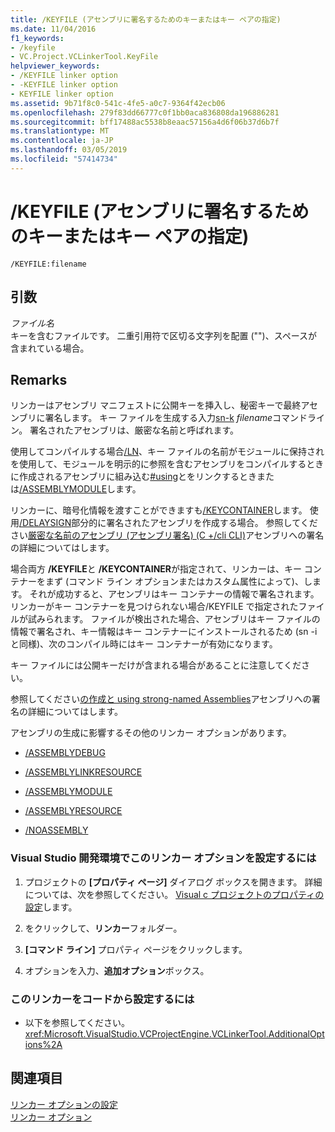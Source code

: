 ```yaml
---
title: /KEYFILE (アセンブリに署名するためのキーまたはキー ペアの指定)
ms.date: 11/04/2016
f1_keywords:
- /keyfile
- VC.Project.VCLinkerTool.KeyFile
helpviewer_keywords:
- /KEYFILE linker option
- -KEYFILE linker option
- KEYFILE linker option
ms.assetid: 9b71f8c0-541c-4fe5-a0c7-9364f42ecb06
ms.openlocfilehash: 279f83dd66777c0f1bb0aca836808da196886281
ms.sourcegitcommit: bff17488ac5538b8eaac57156a4d6f06b37d6b7f
ms.translationtype: MT
ms.contentlocale: ja-JP
ms.lasthandoff: 03/05/2019
ms.locfileid: "57414734"
---
```

# <a name="keyfile-specify-key-or-key-pair-to-sign-an-assembly"></a>/KEYFILE (アセンブリに署名するためのキーまたはキー ペアの指定)

```
/KEYFILE:filename
```

## <a name="arguments"></a>引数

*ファイル名*<br/>
キーを含むファイルです。 二重引用符で区切る文字列を配置 ("")、スペースが含まれている場合。

## <a name="remarks"></a>Remarks

リンカーはアセンブリ マニフェストに公開キーを挿入し、秘密キーで最終アセンブリに署名します。 キー ファイルを生成する入力[sn-k](/dotnet/framework/tools/sn-exe-strong-name-tool) *filename*コマンドライン。 署名されたアセンブリは、厳密な名前と呼ばれます。

使用してコンパイルする場合[/LN](../../build/reference/ln-create-msil-module.md)、キー ファイルの名前がモジュールに保持されを使用して、モジュールを明示的に参照を含むアセンブリをコンパイルするときに作成されるアセンブリに組み込む[#using](../../preprocessor/hash-using-directive-cpp.md)とをリンクするときまたは[/ASSEMBLYMODULE](../../build/reference/assemblymodule-add-a-msil-module-to-the-assembly.md)します。

リンカーに、暗号化情報を渡すことができますも[/KEYCONTAINER](../../build/reference/keycontainer-specify-a-key-container-to-sign-an-assembly.md)します。 使用[/DELAYSIGN](../../build/reference/delaysign-partially-sign-an-assembly.md)部分的に署名されたアセンブリを作成する場合。 参照してください[厳密な名前のアセンブリ (アセンブリ署名) (C +/cli CLI)](../../dotnet/strong-name-assemblies-assembly-signing-cpp-cli.md)アセンブリへの署名の詳細についてはします。

場合両方 **/KEYFILE**と **/KEYCONTAINER**が指定されて、リンカーは、キー コンテナーをまず (コマンド ライン オプションまたはカスタム属性によって)、します。 それが成功すると、アセンブリはキー コンテナーの情報で署名されます。 リンカーがキー コンテナーを見つけられない場合/KEYFILE で指定されたファイルが試みられます。 ファイルが検出された場合、アセンブリはキー ファイルの情報で署名され、キー情報はキー コンテナーにインストールされるため (sn -i と同様)、次のコンパイル時にはキー コンテナーが有効になります。

キー ファイルには公開キーだけが含まれる場合があることに注意してください。

参照してください[の作成と using strong-named Assemblies](/dotnet/framework/app-domains/create-and-use-strong-named-assemblies)アセンブリへの署名の詳細についてはします。

アセンブリの生成に影響するその他のリンカー オプションがあります。

- [/ASSEMBLYDEBUG](../../build/reference/assemblydebug-add-debuggableattribute.md)

- [/ASSEMBLYLINKRESOURCE](../../build/reference/assemblylinkresource-link-to-dotnet-framework-resource.md)

- [/ASSEMBLYMODULE](../../build/reference/assemblymodule-add-a-msil-module-to-the-assembly.md)

- [/ASSEMBLYRESOURCE](../../build/reference/assemblyresource-embed-a-managed-resource.md)

- [/NOASSEMBLY](../../build/reference/noassembly-create-a-msil-module.md)

### <a name="to-set-this-linker-option-in-the-visual-studio-development-environment"></a>Visual Studio 開発環境でこのリンカー オプションを設定するには

1. プロジェクトの **[プロパティ ページ]** ダイアログ ボックスを開きます。 詳細については、次を参照してください。 [Visual c プロジェクトのプロパティの設定](../../ide/working-with-project-properties.md)します。

1. をクリックして、**リンカー**フォルダー。

1. **[コマンド ライン]** プロパティ ページをクリックします。

1. オプションを入力、**追加オプション**ボックス。

### <a name="to-set-this-linker-option-programmatically"></a>このリンカーをコードから設定するには

- 以下を参照してください。<xref:Microsoft.VisualStudio.VCProjectEngine.VCLinkerTool.AdditionalOptions%2A>

## <a name="see-also"></a>関連項目

[リンカー オプションの設定](../../build/reference/setting-linker-options.md)<br/>
[リンカー オプション](../../build/reference/linker-options.md)
